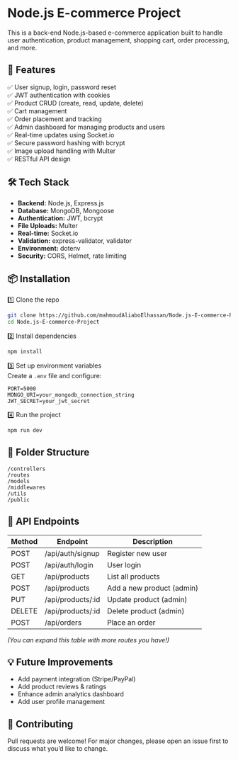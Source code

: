 # Node.js E-commerce Project

This is a back-end Node.js-based e-commerce application built to handle user authentication, product management, shopping cart, order processing, and more.  

## 🚀 Features

✅ User signup, login, password reset  
✅ JWT authentication with cookies  
✅ Product CRUD (create, read, update, delete)  
✅ Cart management  
✅ Order placement and tracking  
✅ Admin dashboard for managing products and users  
✅ Real-time updates using Socket.io  
✅ Secure password hashing with bcrypt  
✅ Image upload handling with Multer  
✅ RESTful API design  

## 🛠️ Tech Stack

- **Backend:** Node.js, Express.js  
- **Database:** MongoDB, Mongoose  
- **Authentication:** JWT, bcrypt  
- **File Uploads:** Multer  
- **Real-time:** Socket.io  
- **Validation:** express-validator, validator  
- **Environment:** dotenv  
- **Security:** CORS, Helmet, rate limiting  

## 📦 Installation

1️⃣ Clone the repo  
```bash
git clone https://github.com/mahmoudAliaboElhassan/Node.js-E-commerce-Project.git
cd Node.js-E-commerce-Project
```

2️⃣ Install dependencies  
```bash
npm install
```

3️⃣ Set up environment variables  
Create a `.env` file and configure:
```
PORT=5000
MONGO_URI=your_mongodb_connection_string
JWT_SECRET=your_jwt_secret
```

4️⃣ Run the project  
```bash
npm run dev
```

## 📂 Folder Structure

```
/controllers
/routes
/models
/middlewares
/utils
/public
```

## 📄 API Endpoints

| Method | Endpoint          | Description             |
|--------|-------------------|-------------------------|
| POST   | /api/auth/signup  | Register new user       |
| POST   | /api/auth/login   | User login              |
| GET    | /api/products     | List all products       |
| POST   | /api/products     | Add a new product (admin) |
| PUT    | /api/products/:id | Update product (admin)  |
| DELETE | /api/products/:id | Delete product (admin)  |
| POST   | /api/orders       | Place an order          |

_(You can expand this table with more routes you have!)_

## 💡 Future Improvements

- Add payment integration (Stripe/PayPal)  
- Add product reviews & ratings  
- Enhance admin analytics dashboard  
- Add user profile management  

## 🤝 Contributing

Pull requests are welcome! For major changes, please open an issue first to discuss what you’d like to change.

